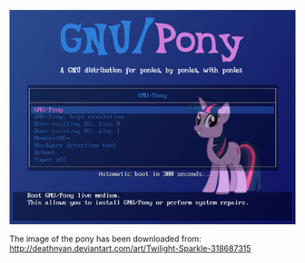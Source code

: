 ![Preview](https://github.com/GNU-Pony/artwork/blob/master/SYSLINUX/vesamenu/4:3/twilight+proud/preview.png)

The image of the pony has been downloaded from:
    http://deathnyan.deviantart.com/art/Twilight-Sparkle-318687315
